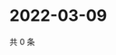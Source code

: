 # 2022-03-09

共 0 条

<!-- BEGIN WEIBO -->
<!-- 最后更新时间 Wed Mar 09 2022 06:10:12 GMT+0800 (China Standard Time) -->

<!-- END WEIBO -->
